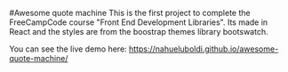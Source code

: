 #Awesome quote machine
This is the first project to complete the FreeCampCode course "Front End Development Libraries". Its made in React and the styles are from the boostrap themes library bootswatch. 

You can see the live demo here: https://nahueluboldi.github.io/awesome-quote-machine/
